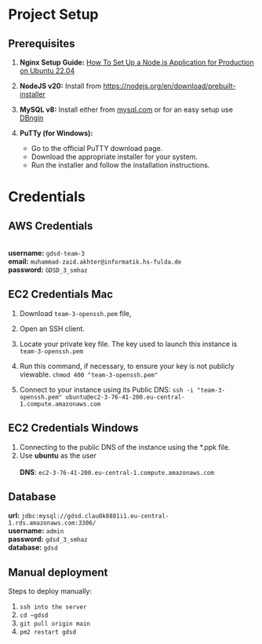 # Project Setup

## Prerequisites
1. **Nginx Setup Guide:** [How To Set Up a Node.js Application for Production on Ubuntu 22.04](https://www.digitalocean.com/community/tutorials/how-to-set-up-a-node-js-application-for-production-on-ubuntu-22-04)

2. **NodeJS v20:** Install from https://nodejs.org/en/download/prebuilt-installer

3. **MySQL v8:** Install either from [mysql.com](https://dev.mysql.com/downloads/) or for an easy setup use
   [DBngin](https://dbngin.com/)

4. **PuTTy (for Windows):** 
   - Go to the official PuTTY download page.
   - Download the appropriate installer for your system.
   - Run the installer and follow the installation instructions.

# Credentials

## AWS Credentials
<br>**username:** ```gdsd-team-3```
<br>**email:** ```muhammad-zaid.akhter@informatik.hs-fulda.de```
<br>**password:** ```GDSD_3_smhaz```

## EC2 Credentials Mac

1. Download ```team-3-openssh.pem``` file,
2. Open an SSH client.

3. Locate your private key file. The key used to launch this instance is ```team-3-openssh.pem```

4. Run this command, if necessary, to ensure your key is not publicly viewable. ```chmod 400 "team-3-openssh.pem"```

5. Connect to your instance using its Public DNS:
```ssh -i "team-3-openssh.pem" ubuntu@ec2-3-76-41-200.eu-central-1.compute.amazonaws.com```

## EC2 Credentials Windows
1. Connecting to the public DNS of the instance using the *.ppk file.
2. Use **ubuntu** as the user
   <br><br>**DNS**: ```ec2-3-76-41-200.eu-central-1.compute.amazonaws.com```

## Database
**url:** ```jdbc:mysql://gdsd.clau0k8881i1.eu-central-1.rds.amazonaws.com:3306/```
<br>**username:** ```admin```
<br>**password:** ```gdsd_3_smhaz```
<br>**database:** ```gdsd```
## Manual deployment
Steps to deploy manually:
1. ```ssh into the server```
2. ```cd ~gdsd```
3. ```git pull origin main```
4. ```pm2 restart gdsd```